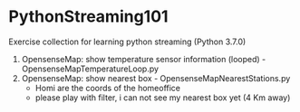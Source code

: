 # PythonStreaming101
Exercise collection for learning python streaming (Python 3.7.0)

1. OpensenseMap: show temperature sensor information (looped) - OpensenseMapTemperatureLoop.py
2. OpensenseMap: show nearest box - OpensenseMapNearestStations.py
    - Homi are the coords of the homeoffice
    - please play with filter, i can not see my nearest box yet (4 Km away)
